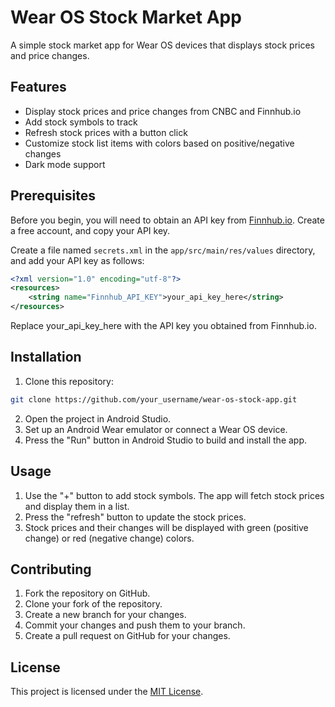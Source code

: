 # Wear OS Stock Market App

A simple stock market app for Wear OS devices that displays stock prices and price changes.

## Features

- Display stock prices and price changes from CNBC and Finnhub.io
- Add stock symbols to track
- Refresh stock prices with a button click
- Customize stock list items with colors based on positive/negative changes
- Dark mode support

## Prerequisites

Before you begin, you will need to obtain an API key from [Finnhub.io](https://finnhub.io/). Create a free account, and copy your API key.

Create a file named `secrets.xml` in the `app/src/main/res/values` directory, and add your API key as follows:

```xml
<?xml version="1.0" encoding="utf-8"?>
<resources>
    <string name="Finnhub_API_KEY">your_api_key_here</string>
</resources>
```

Replace your_api_key_here with the API key you obtained from Finnhub.io.

## Installation

1. Clone this repository:

```sh
git clone https://github.com/your_username/wear-os-stock-app.git
```

2. Open the project in Android Studio.
3. Set up an Android Wear emulator or connect a Wear OS device.
4. Press the "Run" button in Android Studio to build and install the app.

## Usage

1. Use the "+" button to add stock symbols. The app will fetch stock prices and display them in a list.
2. Press the "refresh" button to update the stock prices.
3. Stock prices and their changes will be displayed with green (positive change) or red (negative change) colors.

## Contributing

1. Fork the repository on GitHub.
2. Clone your fork of the repository.
3. Create a new branch for your changes.
4. Commit your changes and push them to your branch.
5. Create a pull request on GitHub for your changes.

## License

This project is licensed under the [MIT License](https://opensource.org/license/mit/).

